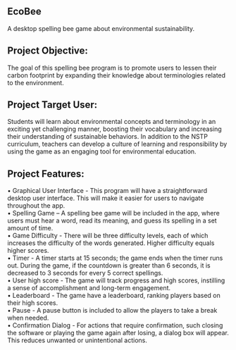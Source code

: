 ## EcoBee

A desktop spelling bee game about environmental sustainability.

## Project Objective:

The goal of this spelling bee program is to promote users to lessen their carbon footprint by expanding their knowledge about terminologies related to the environment.

## Project Target User: 

Students will learn about environmental concepts and terminology in an exciting yet challenging manner, boosting their vocabulary and increasing their understanding of sustainable behaviors. In addition to the NSTP curriculum, teachers can develop a culture of learning and responsibility by using the game as an engaging tool for environmental education.

## Project Features: 
•	Graphical User Interface - This program will have a straightforward desktop user interface. This will make it easier for users to navigate throughout the app. <br>
•	Spelling Game – A spelling bee game will be included in the app, where users must hear a word, read its meaning, and guess its spelling in a set amount of time. <br>
•	Game Difficulty - There will be three difficulty levels, each of which increases the difficulty of the words generated. Higher difficulty equals higher scores. <br>
•	Timer - A timer starts at 15 seconds; the game ends when the timer runs out. During the game, if the countdown is greater than 6 seconds, it is decreased to 3 seconds for every 5 correct spellings. <br>
•	User high score - The game will track progress and high scores, instilling a sense of accomplishment and long-term engagement. <br>
•	Leaderboard - The game have a leaderboard, ranking players based on their high scores. <br>
•	Pause - A pause button is included to allow the players to take a break when needed. <br>
•	Confirmation Dialog - For actions that require confirmation, such closing the software or playing the game again after losing, a dialog box will appear. This reduces unwanted or unintentional actions. <br>

